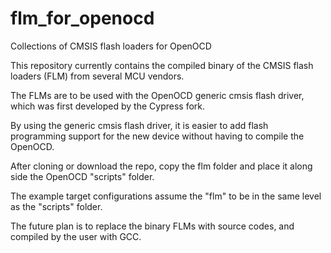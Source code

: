 # flm_for_openocd
Collections of CMSIS flash loaders for OpenOCD

This repository currently contains the compiled binary of the CMSIS flash loaders (FLM) from several MCU vendors.

The FLMs are to be used with the OpenOCD generic cmsis flash driver, which was first developed by the Cypress fork.

By using the generic cmsis flash driver, it is easier to add flash programming support for the new device without having to compile the OpenOCD.

After cloning or download the repo, copy the flm folder and place it along side the OpenOCD "scripts" folder.

The example target configurations assume the "flm" to be in the same level as the "scripts" folder.

The future plan is to replace the binary FLMs with source codes, and compiled by the user with GCC.
